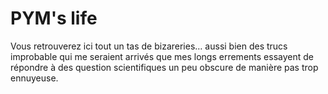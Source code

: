 # PYM's life

Vous retrouverez ici tout un tas de bizareries… aussi bien des trucs improbable qui me seraient arrivés que mes longs errements essayent de répondre à des question scientifiques un peu obscure de manière pas trop ennuyeuse.

